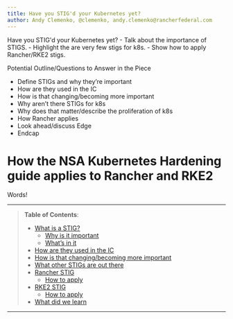 ```yaml
---
title: Have you STIG'd your Kubernetes yet?
author: Andy Clemenko, @clemenko, andy.clemenko@rancherfederal.com
---
```


Have you STIG'd your Kubernetes yet?
    - Talk about the importance of STIGS.
    - Highlight the are very few stigs for k8s.
    - Show how to apply Rancher/RKE2 stigs.

Potential Outline/Questions to Answer in the Piece

  *   Define STIGs and why they’re important
  *   How are they used in the IC
  *   How is that changing/becoming more important
  *   Why aren’t there STIGs for k8s
  *   Why does that matter/describe the proliferation of k8s
  *   How Rancher applies
  *   Look ahead/discuss Edge
  *   Endcap


# How the NSA Kubernetes Hardening guide applies to Rancher and RKE2

Words!

---

> **Table of Contents**:
>
> * [What is a STIG?](#What-is-the-NSA-Kubernetes-Hardening-Guide)
>   * [Why is it important](#Why-is-it-important)
>   * [What’s in it](#What’s-in-it)
> * [How are they used in the IC](#How-are-all-Kubernetes-not-equal)
> * [How is that changing/becoming more important](#Rancher---Secure-by-default)
> * [What other STIGs are out there](#Rancher---Secure-by-default)
> * [Rancher STIG](#Key-points-from-the-Guide)
>   * [How to apply](#Kubernetes-Pod-Policy)
> * [RKE2 STIG](#Key-points-from-the-Guide)
>   * [How to apply](#Kubernetes-Pod-Policy)
> * [What did we learn](#What-did-we-learn)

---
